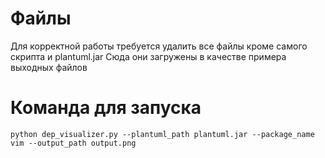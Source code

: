 # Файлы
Для корректной работы требуется удалить все файлы кроме самого скрипта и plantuml.jar
Сюда они загружены в качестве примера выходных файлов

# Команда для запуска
```
python dep_visualizer.py --plantuml_path plantuml.jar --package_name vim --output_path output.png
```
